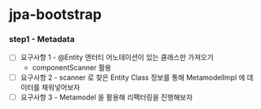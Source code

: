 # jpa-bootstrap

### step1 - Metadata

- [ ] 요구사항 1 - @Entity 엔터티 어노테이션이 있는 클래스만 가져오기
  - componentScanner 활용
- [ ] 요구사항 2 - scanner 로 찾은 Entity Class 정보를 통해 MetamodelImpl 에 데이터를 채워넣어보자
- [ ] 요구사항 3 - Metamodel 을 활용해 리팩터링을 진행해보자
